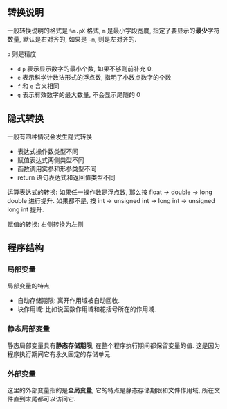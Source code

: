 ## 转换说明

一般转换说明的格式是 `%m.pX` 格式, `m` 是最小字段宽度, 指定了要显示的**最少**字符数量, 默认是右对齐的, 如果是 `-m`, 则是左对齐的. 

`p` 则是精度
- `d` `p` 表示显示数字的最小个数, 如果不够则前补充 $0$.
- `e` 表示科学计数法形式的浮点数, 指明了小数点数字的个数
- `f` 和 `e` 含义相同
- `g` 表示有效数字的最大数量, 不会显示尾随的 $0$

## 隐式转换

一般有四种情况会发生隐式转换
- 表达式操作数类型不同
- 赋值表达式两侧类型不同
- 函数调用实参和形参类型不同
- return 语句表达式和返回值类型不同

运算表达式的转换:
如果任一操作数是浮点数, 那么按 float -> double -> long double 进行提升.
如果都不是, 按 int -> unsigned int -> long int -> unsigned long int 提升.

赋值的转换:
右侧转换为左侧


## 程序结构

### 局部变量

局部变量的特点
- 自动存储期限: 离开作用域被自动回收.
- 块作用域: 比如说函数作用域和花括号所在的作用域.

### 静态局部变量

静态局部变量具有**静态存储期限**, 在整个程序执行期间都保留变量的值. 这是因为程序执行期间它有永久固定的存储单元.

### 外部变量

这里的外部变量指的是**全局变量**, 它的特点是静态存储期限和文件作用域, 所在文件直到末尾都可以访问它.



